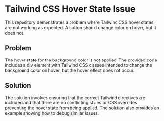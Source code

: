 # Tailwind CSS Hover State Issue

This repository demonstrates a problem where Tailwind CSS hover states are not working as expected.  A button should change color on hover, but it does not.

## Problem
The hover state for the background color is not applied.  The provided code includes a div element with Tailwind CSS classes intended to change the background color on hover, but the hover effect does not occur.

## Solution
The solution involves ensuring that the correct Tailwind directives are included and that there are no conflicting styles or CSS overrides preventing the hover state from being applied. The solution also provides an example showing how to debug similar issues.